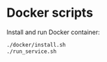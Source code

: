 # Docker scripts

Install and run Docker container:

```bash
./docker/install.sh
./run_service.sh
```
